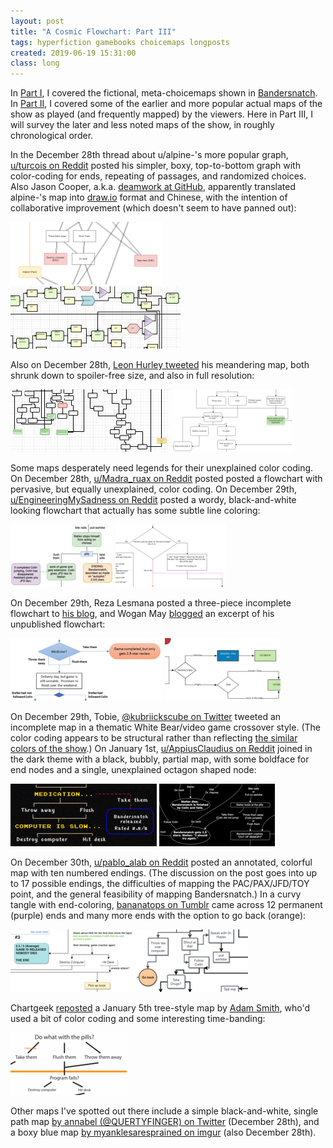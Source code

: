 ```yaml
---
layout: post
title: "A Cosmic Flowchart: Part III"
tags: hyperfiction gamebooks choicemaps longposts
created: 2019-06-19 15:31:00
class: long
---
```

In [Part I](/blog/2019/06/17/cosmic-flowchart/), I covered the fictional, meta-choicemaps shown in [Bandersnatch](https://www.netflix.com/title/80988062).  In [Part II](/blog/2019/06/18/cosmic-flowchart-2/), I covered some of the earlier and more popular actual maps of the show as played (and frequently mapped) by the viewers.  Here in Part III, I will survey the later and less noted maps of the show, in roughly chronological order.

In the December 28th thread about u/alpine-'s more popular graph, [u/turcois on Reddit](https://www.reddit.com/r/blackmirror/comments/aa9oym/almost_4_hours_after_release_and_i_think_i_have/ecq6wdr/) posted his simpler, boxy, top-to-bottom graph with color-coding for ends, repeating of passages, and randomized choices.  Also Jason Cooper, a.k.a. [deamwork at GitHub](https://github.com/deamwork/BlackMirror-BanderSnatch-Map), apparently translated alpine-'s map into [draw.io](https://www.draw.io) format and Chinese, with the intention of collaborative improvement (which doesn't seem to have panned out):

[![educational portion of Bandersnatch choicemap by turcois](/files/choicemaps/minorbandersnatch5-partial-100.png)](https://i.imgur.com/I82fVHz.png)
[![educational portion of Bandersnatch choicemap by deamwork](/files/choicemaps/minorbandersnatch12-partial-100.png)](https://camo.githubusercontent.com/50cefb733196fe2c32f5eaafb458cd1f448729f7/68747470733a2f2f692e6c6f6c692e6e65742f323031382f31322f32382f356332363432356536333266662e6a7067)

Also on December 28th, [Leon Hurley tweeted](https://twitter.com/LeonHurley/status/1078796394247393281) his meandering map, both shrunk down to spoiler-free size, and also in full resolution:

[![educational portion of despoiled Bandersnatch choicemap by Leon Hurley](/files/choicemaps/minorbandersnatch2-partial-100.png)](https://pbs.twimg.com/media/DviY30WXcAA1XNc.jpg)
[![educational portion of Bandersnatch choicemap by Leon Hurley](/files/choicemaps/minorbandersnatch3-partial-100.png)](https://imgur.com/a/1wc1zII)

Some maps desperately need legends for their unexplained color coding.  On December 28th, [u/Madra_ruax on Reddit](https://www.reddit.com/r/blackmirror/comments/aahqbr/an_attempt_at_mapping_bandersnatch/) posted posted a flowchart with pervasive, but equally unexplained, color coding.  On December 29th, [u/EngineeringMySadness on Reddit](https://www.reddit.com/r/blackmirror/comments/aajk5r/full_bandersnatch_flowchart_all_branches_story/) posted a wordy, black-and-white looking flowchart that actually has some subtle line coloring:

[![educational portion of Bandersnatch choicemap by Madra_ruax](/files/choicemaps/minorbandersnatch7-partial-100.png)](https://i.redd.it/o7uxd3l945721.jpg)
[![educational portion of Bandersnatch choicemap by EngineeringMySadness](/files/choicemaps/minorbandersnatch8-partial-100.png)](https://i.redd.it/d0bpn1v1g6721.png)


On December 29th, Reza Lesmana posted a three-piece incomplete flowchart to [his blog](https://ramblingremarks.blogspot.com/2018/12/blackmirror-bandersnatch-flow-chart.html), and Wogan May [blogged](https://wogan.blog/2018/12/29/black-mirror-bandersnatch/) an excerpt of his unpublished flowchart:

[![educational portion of Bandersnatch choicemap by Reza Lesmana](/files/choicemaps/minorbandersnatch10-partial-100.png)](https://1.bp.blogspot.com/-yV5PQkyHI50/XChAT0nDh0I/AAAAAAAAARk/OivMYpwrTa83GxysC-4l7Ya14n8oCtQ4gCLcBGAs/s1600/Bandersnatch%2BFlowchart%2Bp2of3.png)
[![educational portion of Bandersnatch choicemap by Wogan May](/files/choicemaps/minorbandersnatch11-partial-100.png)](https://wogandotblog.files.wordpress.com/2018/12/chrome_2018-12-29_09-16-52.png)

On December 29th, Tobie, [@kubriickscube on Twitter](https://twitter.com/kubriickscube/status/1078932780233371648) tweeted an incomplete map in a thematic White Bear/video game crossover style.  (The color coding appears to be structural rather than reflecting [the similar colors of the show](https://www.reddit.com/r/Bandersnatch/comments/ac75lq/this_is_my_favorite_find_so_far_over_and_over/).)  On January 1st, [u/AppiusClaudius on Reddit](https://www.reddit.com/r/blackmirror/comments/abgbvj/bandersnatch_decision_flowchart_spoilers/) joined in the dark theme with a black, bubbly, partial map, with some boldface for end nodes and a single, unexplained octagon shaped node:

[![educational portion of Bandersnatch choicemap by KubriicksCube](/files/choicemaps/minorbandersnatch9-partial-100.png)](https://pbs.twimg.com/media/DvkjosSVAAABnYt.jpg)
[![educational portion of Bandersnatch choicemap by AppiusClaudius](/files/choicemaps/minorbandersnatch1-partial-100.png)](https://i.redd.it/lrszf4olnr721.png)

On December 30th, [u/pablo_alab on Reddit](https://www.reddit.com/r/blackmirror/comments/aatz76/a_bandersnatch_flowchart_i_made_i_cant_even_go/) posted an annotated, colorful map with ten numbered endings.  (The discussion on the post goes into up to 17 possible endings, the difficulties of mapping the PAC/PAX/JFD/TOY point, and the general feasibility of mapping Bandersnatch.)  In a curvy tangle with end-coloring, [bananatops on Tumblr](https://bananatops.tumblr.com/post/181563459168/wip-bandersnatch-endings-orange-circles-endings) came across 12 permanent (purple) ends and many more ends with the option to go back (orange):

[![educational portion of Bandersnatch choicemap by pablo_alab](/files/choicemaps/minorbandersnatch4-partial-100.png)](https://i.redd.it/xpf42to7cd721.png)
[![educational portion of Bandersnatch choicemap by bananatops](/files/choicemaps/minorbandersnatch6-partial-100.png)](https://66.media.tumblr.com/f63a62426a2cc2fb4908df4730674e11/tumblr_pkko2yiiGj1srwosco1_r3_1280.pnj)

Chartgeek [reposted](https://www.chartgeek.com/bandersnatch-choices/) a January 5th tree-style map by [Adam Smith](https://www.facebook.com/permalink.php?story_fbid=2066286660330218&id=100008467123346), who'd used a bit of color coding and some interesting time-banding:

[![educational portion of Bandersnatch choicemap by Adam Smith](/files/choicemaps/minorbandersnatch13-partial-100.png)](https://www.chartgeek.com/wp-content/uploads/2019/01/bandersnatch-complete.jpg)

Other maps I've spotted out there include a simple black-and-white, single path map [by annabel (@QUERTYFINGER) on Twitter](https://twitter.com/qwertyflnger/status/1078607639632887808) (December 28th), and a boxy blue map [by myanklesaresprained on imgur](https://imgur.com/gallery/zfVZtjz) (also December 28th).
